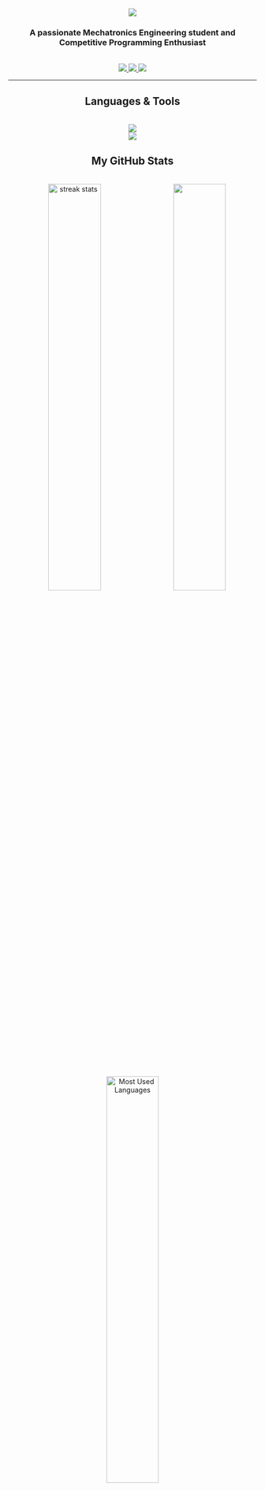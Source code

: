 <div>
   <h1 align="center">
      <a href="https://git.io/typing-svg">
         <img src="https://readme-typing-svg.herokuapp.com/?font=Righteous&size=35&center=true&vCenter=true&width=500&height=70&duration=4000&lines=Hi+There!;+I'm+Mohamed+Elnageeb!" />
      </a>
   </h1>
   <h3 align="center">A passionate Mechatronics Engineering student and Competitive Programming Enthusiast</h3>
</div>

<br/>

<div align="center">
    <a href="mailto:mnageeb153@gmail.com">
      <img src="https://img.shields.io/badge/Gmail-333333?style=for-the-badge&logo=gmail&logoColor=red" target="_blank" />
    </a>
    <a href="https://www.linkedin.com/in/mohamed-elnageeb/" target="_blank">
       <img src="https://img.shields.io/badge/LinkedIn-0077B5?style=for-the-badge&logo=linkedin&logoColor=white" target="_blank" />
    </a>
    <a href="https://instagram.com/mohamedelnageeb" target="_blank">
       <img src="https://img.shields.io/badge/Instagram-E4405F?style=for-the-badge&logo=instagram&logoColor=white" target="_blank" />
    </a>
</div>

<hr/>

<h2 align="center">Languages & Tools</h2>
<br/>
<div align="center">
    <a href="https://skillicons.dev">
        <img src="https://skillicons.dev/icons?i=c++,python,matlab" /><br>
        <img src="https://skillicons.dev/icons?i=git,vscode" />
    </a>
</div>

<h2 align="center">My GitHub Stats</h2>
<br>
<div align="center">
   <img width="46%" src="https://streak-stats.demolab.com/?user=Mohamed-Elnageeb&count_private=true&theme=react&border_radius=10" alt="streak stats"/>     
   <img align="right" width="46%" src="https://github-readme-stats.vercel.app/api?username=Mohamed-Elnageeb&show_icons=true&theme=gruvbox" />
</div>

<br>

<div align="center">
   <img width="46%" align="center" src="https://github-readme-stats.vercel.app/api/top-langs/?username=Mohamed-Elnageeb&langs_count=8&layout=compact&theme=react&border_radius=10&size_weight=0.5&count_weight=0.5&exclude_repo=github-readme-stats" 
     alt="Most Used Languages" /> 
</div>

<br/><br/>

<div align="center">
   <img src="https://media1.tenor.com/m/fJAoBHWymY4AAAAd/do-not-touch-it-programmer.gif" alt="Do Not Touch It Programmer" />
</div>

<br/><br/>
<hr/>

<h3 align="center">
   <a href="https://git.io/typing-svg"> 
      <img src="https://readme-typing-svg.herokuapp.com/?font=Righteous&size=25&center=true&vCenter=true&width=500&height=70&duration=4000&lines=Thanks+for+visiting!;+Shoot+me+a+message+on+Linkedin!;+I'm+always+down+to+collaborate+:)" />
   </a>
</h3>

<br/>
